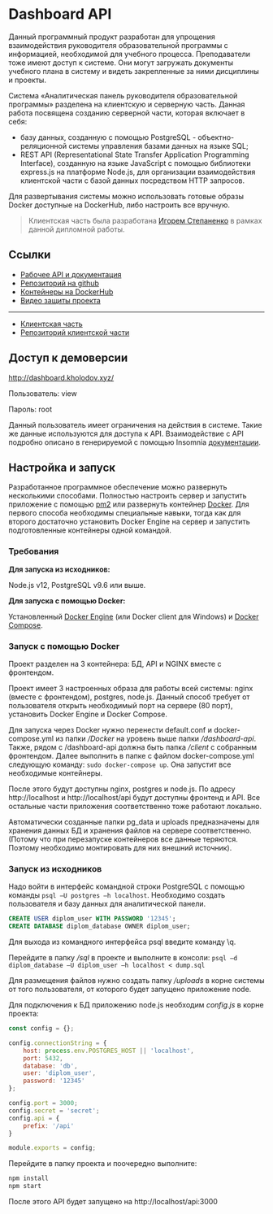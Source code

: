 # Dashboard API

Данный программный продукт разработан для упрощения взаимодействия руководителя образовательной программы с информацией, необходимой для учебного процесса. Преподаватели тоже имеют доступ к системе. Они могут загружать документы учебного плана в систему и видеть закрепленные за ними дисциплины и проекты.

Система «Аналитическая панель руководителя образовательной программы» разделена на клиентскую и серверную часть. Данная работа посвящена созданию серверной части, которая включает в себя:
*	базу данных, созданную с помощью PostgreSQL - объектно-реляционной системы управления базами данных на языке SQL;
*	REST API (Representational State Transfer Application Programming Interface), созданную на языке JavaScript с помощью библиотеки express.js на платформе Node.js, для организации взаимодействия клиентской части c базой данных посредством HTTP запросов.

Для развертывания системы можно использовать готовые образы Docker доступные на DockerHub, либо настроить все вручную.

>Клиентская часть была разработана [Игорем Степаненко](https://github.com/Pailon) в рамках данной дипломной работы.

## Ссылки

* [Рабочее API и документация](http://dashboard.kholodov.xyz/api/)
* [Репозиторий на github](https://github.com/shnurok98/dashboard-api)
* [Контейнеры на DockerHub](https://hub.docker.com/u/shnurok)
* [Видео защиты проекта](https://youtu.be/-Ve0hGcb5U4)
***
* [Клиентская часть](http://dashboard.kholodov.xyz/)
* [Репозиторий клиентской части](https://github.com/Pailon/dash)

## Доступ к демоверсии
http://dashboard.kholodov.xyz/

Пользователь: view

Пароль: root

Данный пользователь имеет ограничения на действия в системе. Такие же данные используются для доступа к API. Взаимодействие с API подробно описано в генерируемой с помощью Insomnia [документации](http://dashboard.kholodov.xyz/api/).

## Настройка и запуск 

Разработанное программное обеспечение можно развернуть несколькими способами. Полностью настроить сервер и запустить приложение с помощью [pm2](https://github.com/Unitech/pm2) или развернуть контейнер [Docker](https://www.docker.com/). Для первого способа необходимы специальные навыки, тогда как для второго достаточно установить Docker Engine на сервер и запустить подготовленные контейнеры одной командой.

### Требования

**Для запуска из исходников:** 

Node.js v12, PostgreSQL v9.6 или выше.

**Для запуска с помощью Docker:**

Установленный [Docker Engine](https://docs.docker.com/get-docker/) (или Docker client для Windows) и [Docker Compose](https://docs.docker.com/compose/install/).

### Запуск с помощью Docker

Проект разделен на 3 контейнера: БД, API и NGINX вместе с фронтендом.

Проект имеет 3 настроенных образа для работы всей системы: nginx (вместе с фронтендом), postgres, node.js. Данный способ требует от пользователя открыть необходимый порт на сервере (80 порт), установить Docker Engine и Docker Compose.

Для запуска через Docker нужно перенести default.conf и docker-compose.yml из папки */Docker* на уровень выше папки */dashboard-api*. Также, рядом c /dashboard-api должна быть папка */client* с собранным фронтендом.
Далее выполнить в папке с файлом docker-compose.yml следующую команду: `sudo docker-compose up`. Она запустит все необходимые контейнеры.

После этого будут доступны nginx, postgres и node.js. По адресу http://localhost и http://localhost/api будут доступны фронтенд и API. Все остальные части приложения соответственно тоже работают локально.

Автоматически созданные папки pg_data и uploads предназначены для хранения данных БД и хранения файлов на сервере соответственно. (Потому что при перезапуске контейнеров все данные теряются. Поэтому необходимо монтировать для них внешний источник).

### Запуск из исходников

Надо войти в интерфейс командной строки PostgreSQL с помощью команды `psql –U postgres –h localhost`. Необходимо создать пользователя и базу данных для аналитической панели.
```sql
CREATE USER diplom_user WITH PASSWORD '12345';
CREATE DATABASE diplom_database OWNER diplom_user;
```
Для выхода из командного интерфейса psql введите команду \q.

Перейдите в папку */sql* в проекте и выполните в консоли: `psql –d diplom_database –U diplom_user –h localhost < dump.sql`

Для размещения файлов нужно создать папку */uploads* в корне системы от того пользователя, от которого будет запущено приложение node.

Для подключения к БД приложению node.js необходим *config.js* в корне проекта:
```js
const config = {};

config.connectionString = {
	host: process.env.POSTGRES_HOST || 'localhost',
	port: 5432,
	database: 'db',
	user: 'diplom_user',
	password: '12345'
};

config.port = 3000;
config.secret = 'secret';
config.api = {
	prefix: '/api'
}

module.exports = config;
```

Перейдите в папку проекта и поочередно выполните: 
```bash
npm install
npm start
```

После этого API будет запущено на http://localhost/api:3000